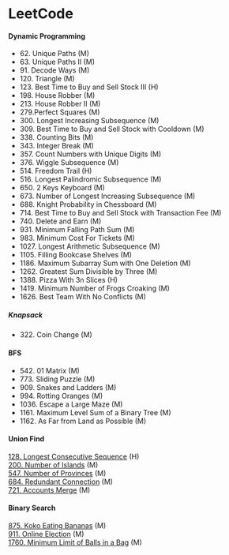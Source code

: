 # LeetCode
#### Dynamic Programming
- 62\. Unique Paths (M)
- 63\. Unique Paths II (M)
- 91\. Decode Ways (M)
- 120\. Triangle (M)
- 123\. Best Time to Buy and Sell Stock III (H)            
- 198\. House Robber (M)
- 213\. House Robber II (M)
- 279\.Perfect Squares (M)
- 300\. Longest Increasing Subsequence (M)
- 309\. Best Time to Buy and Sell Stock with Cooldown (M)
- 338\. Counting Bits (M)
- 343\. Integer Break (M)
- 357\. Count Numbers with Unique Digits (M)
- 376\. Wiggle Subsequence (M)
- 514\. Freedom Trail (H)                                    
- 516\. Longest Palindromic Subsequence (M) 
- 650\. 2 Keys Keyboard (M)
- 673\. Number of Longest Increasing Subsequence (M)
- 688\. Knight Probability in Chessboard (M)
- 714\. Best Time to Buy and Sell Stock with Transaction Fee (M)
- 740\. Delete and Earn (M)
- 931\. Minimum Falling Path Sum (M)
- 983\. Minimum Cost For Tickets (M)
- 1027\. Longest Arithmetic Subsequence (M)
- 1105\. Filling Bookcase Shelves (M)
- 1186\. Maximum Subarray Sum with One Deletion (M)
- 1262\. Greatest Sum Divisible by Three (M)                  
- 1388\. Pizza With 3n Slices (H)                           
- 1419\. Minimum Number of Frogs Croaking (M) 
- 1626\. Best Team With No Conflicts (M)                

##### Knapsack
- 322\. Coin Change (M)

#### BFS
- 542\. 01 Matrix (M)
- 773\. Sliding Puzzle (M)
- 909\. Snakes and Ladders (M)
- 994\. Rotting Oranges (M)
- 1036\. Escape a Large Maze (M)
- 1161\. Maximum Level Sum of a Binary Tree (M)
- 1162\. As Far from Land as Possible (M)

#### Union Find
[128. Longest Consecutive Sequence](https://github.com/ge-wu/LeetCode/blob/main/Union_Find/0128.Longest_Consecutive_Sequence.cpp) (H)  
[200. Number of Islands](https://github.com/ge-wu/LeetCode/blob/main/Union_Find/0200.Number_of_Islands.cpp)  (M)  
[547. Number of Provinces](https://github.com/ge-wu/LeetCode/blob/main/Union_Find/0547.Number_of_Provinces.cpp) (M)  
[684. Redundant Connection](https://github.com/ge-wu/LeetCode/blob/main/Union_Find/0684.Redundant_Connection.cpp)  (M)  
[721. Accounts Merge](https://github.com/ge-wu/LeetCode/blob/main/Union_Find/0721.Accounts_Merge.cpp)  (M) 
#### Binary Search
[875\. Koko Eating Bananas](https://github.com/ge-wu/LeetCode/blob/main/Binary_Search/0875.Koko_Eating_Bananas.cpp) (M)  
[911\. Online Election](https://github.com/ge-wu/LeetCode/blob/main/Binary_Search/0911.Online_Election.cpp) (M)  
[1760. Minimum Limit of Balls in a Bag](https://github.com/ge-wu/LeetCode/blob/main/Binary_Search/1760.Minimum_Limit_of_Balls_in_a_Bag.cpp) (M)  

<!-- | Date          | Title                     | Topic 1 | Topic 2 | Difficulty | --> 
<!-- | :--:          | :--                       | :---: | :---:     | :---: | -->
<!-- | 2021-02-09   | [](https://leetcode.com/problems/snakes-and-ladders/)                     | [BFS](https://github.com/ge-wu/LeetCode/blob/main/BFS/0909.Snakes_and_Ladders.cpp)    |             | Medium     | -->
<!-- | 2021-02-08   | [](https://leetcode.com/problems/01-matrix/)                     | [BFS](https://github.com/ge-wu/LeetCode/blob/main/BFS/0542.01_Matrix.cpp)    |             | Medium     | -->
<!-- <!-1- | 2021-02-07   | 1162. As Far from Land as Possible | BFS    |             | Medium     | -1-> -->
<!-- <!-1- | 2021-02-06   | 1036. Escape a Large Maze          | BFS    |             | Hard     | -1-> -->
<!-- <!-1- | 2021-02-05   | 773. Sliding Puzzle                | BFS    |             | Hard     | -1-> -->
<!-- <!-1- | 2021-02-04   | 1161. Maximum Level Sum of a Binary Tree <br /> 994. Rotting Oranges | BFS    |             | Medium     | -1-> -->
<!-- | 2021-02-03    | 63. Unique Paths II                                     | DP    |             | Medium     | -->
<!-- | 2021-02-02    | 516. Longest Palindromic Subsequence                                      | DP    |             | Medium     | -->
<!-- | 2021-02-01    | 91. Decode Ways                                      | DP    |             | Medium     | -->
<!-- | 2021-01-31    | 279.Perfect Squares                                     | DP    |             | Medium     | -->
<!-- | 2021-01-30    | 688. Knight Probability in Chessboard                                      | DP    |             | Medium     | -->
<!-- | 2021-01-29    | 338. Counting Bits                                      | DP    |             | Medium     | -->
<!-- | 2021-01-28    | 911. Online Election                                    | Binary Search    |             | Medium     | -->
<!-- | 2021-01-27    | 875. Koko Eating Bananas                                | Binary Search    |             | Medium     | -->
<!-- | 2021-01-26    | 740. Delete and Earn                                    | DP   |             | Medium     | -->
<!-- | 2021-01-25    | 931. Minimum Falling Path Sum                           | DP   |             | Medium     | -->
<!-- | 2021-01-24    | 62. Unique Paths                                        | DP   |             | Medium     | -->
<!-- | 2021-01-23    | 343. Integer Break                                        | DP   |             | Medium     | -->
<!-- | 2021-01-22    | 1027. Longest Arithmetic Subsequence                                        | DP   |             | Medium     | -->
<!-- | 2021-01-21    | 120.Triangle                                            | DP    |             | Medium     | -->
<!-- | 2021-01-20    | 357. Count Numbers with Unique Digits                   | DP    |             | Medium      | -->
<!-- | 2021-01-19    | 1262. Greatest Sum Divisible by Three                   | DP    |             | Medium      | -->
<!-- | 2021-01-18    | 714. Best Time to Buy and Sell Stock with Transaction Fee | DP    |           | Medium      | -->
<!-- | 2021-01-17    | 1419. Minimum Number of Frogs Croaking                  | DP    |             | Medium      | -->
<!-- | 2021-01-16    | 514. Freedom Trail                                      | DP    |             | Hard      | -->
<!-- | 2021-01-15    | 1388. Pizza With 3n Slices                              | DP    |             | Hard      | -->
<!-- | 2021-01-14    | 322. Coin Change                                        | DP    | Knapsack    | Medium    | -->
<!-- | 2021-01-13    | 1626. Best Team With No Conflicts                       | DP    |             | Medium    | -->
<!-- | 2021-01-12    | 673. Number of Longest Increasing Subsequence           | DP    |             | Medium    | -->
<!-- | 2021-01-11    | 983. Minimum Cost For Tickets                           | DP    |             | Medium    | -->
<!-- | 2021-01-10    | 1105. Filling Bookcase Shelves                          | DP    |             | Medium    | -->
<!-- | 2021-01-09    | 300. Longest Increasing Subsequence                     | DP    |             | Medium    | -->
<!-- | 2021-01-07    | 123. Best Time to Buy and Sell Stock III                | DP    |             | Hard      | -->
<!-- | 2021-01-06    | 309. Best Time to Buy and Sell Stock with Cooldown      | DP    |             | Medium    | -->
<!-- | 2021-01-05    | 1186. Maximum Subarray Sum with One Deletion            | DP    |             | Medium    | -->
<!-- | 2021-01-04    | 376. Wiggle Subsequence                                 | DP    |             | Medium    | -->
<!-- | 2021-01-03    | 213. House Robber II                                    | DP    |             | Medium    | -->
<!-- | 2021-01-02    | 198. House Robber                                       | DP    |             | Medium    | -->
<!-- | 2021-01-01    | 650. 2 Keys Keyboard                                    | DP    |             | Medium    | -->
